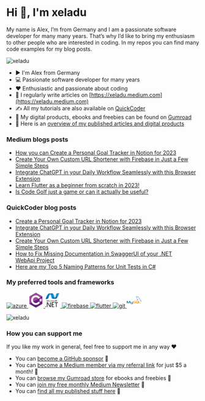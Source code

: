 # Hi 👋, I'm xeladu

My name is Alex, I’m from Germany and I am a passionate software developer for many many years. That’s why I’d like to bring my enthusiasm to other people who are interested in coding. In my repos you can find many code examples for my blog posts.

<p align="left"> <img src="https://komarev.com/ghpvc/?username=xeladu&label=Profile%20views&color=44ff00&style=plastic" alt="xeladu" /> </p>

- ▶  I'm Alex from Germany
- 💻 Passionate software developer for many years
- ❤  Enthusiastic and passionate about coding
- 📝 I regularly write articles on [https://xeladu.medium.com](https://xeladu.medium.com)
- ✍ All my tutorials are also available on [QuickCoder](https://quickcoder.org)
- 🏬 My digital products, ebooks and freebies can be found on [Gumroad](https://xeladu.gumroad.com)
- 📙 Here is an [overview of my published articles and digital products](https://xeladu.medium.com/%E2%84%B9-xeladus-info-point-find-quickly-what-you-need-bbe620e97d8c)

### Medium blogs posts
<!-- BLOG-POST-LIST:START -->
- [How you can Create a Personal Goal Tracker in Notion for 2023](https://levelup.gitconnected.com/create-a-personal-goal-tracker-in-notion-for-2023-d040c24455f?source=rss-ae1e6291afc3------2)
- [Create Your Own Custom URL Shortener with Firebase in Just a Few Simple Steps](https://levelup.gitconnected.com/create-your-own-custom-url-shortener-with-firebase-in-just-a-few-simple-steps-a75f5f5c70a?source=rss-ae1e6291afc3------2)
- [Integrate ChatGPT in your Daily Workflow Seamlessly with this Browser Extension](https://xeladu.medium.com/integrate-chatgpt-in-your-daily-workflow-seamlessly-with-this-browser-extension-98d226a5f7a6?source=rss-ae1e6291afc3------2)
- [Learn Flutter as a beginner from scratch in 2023!](https://mobileappcircular.com/learn-flutter-as-a-beginner-from-scratch-in-2023-3aac52b37e0f?source=rss-ae1e6291afc3------2)
- [Is Code Golf just a game or can it actually be useful?](https://levelup.gitconnected.com/is-code-golf-just-a-game-or-can-it-actually-be-useful-ec24182be609?source=rss-ae1e6291afc3------2)
<!-- BLOG-POST-LIST:END -->

### QuickCoder blog posts
<!-- QC-BLOG-POST-LIST:START -->
- [Create a Personal Goal Tracker in Notion for 2023](https://quickcoder.org/notion-goal-tracker/?utm_source=rss&utm_medium=rss&utm_campaign=notion-goal-tracker)
- [Integrate ChatGPT in your Daily Workflow Seamlessly with this Browser Extension](https://quickcoder.org/chatgpt-browser-extension/?utm_source=rss&utm_medium=rss&utm_campaign=chatgpt-browser-extension)
- [Create Your Own Custom URL Shortener with Firebase in Just a Few Simple Steps](https://quickcoder.org/firebase-url-shortener/?utm_source=rss&utm_medium=rss&utm_campaign=firebase-url-shortener)
- [How to Fix Missing Documentation in SwaggerUI of your .NET WebApi Project](https://quickcoder.org/swagger-doc-fix/?utm_source=rss&utm_medium=rss&utm_campaign=swagger-doc-fix)
- [Here are my Top 5 Naming Patterns for Unit Tests in C#](https://quickcoder.org/test-naming-patterns/?utm_source=rss&utm_medium=rss&utm_campaign=test-naming-patterns)
<!-- QC-BLOG-POST-LIST:END -->

### My preferred tools and frameworks
 <p>
  <a href="https://azure.microsoft.com/en-in/" target="_blank" rel="noreferrer"> <img src="https://www.vectorlogo.zone/logos/microsoft_azure/microsoft_azure-icon.svg" alt="azure" width="40" height="40"/> </a> 
  <a href="https://www.w3schools.com/cs/" target="_blank" rel="noreferrer"> <img src="https://raw.githubusercontent.com/devicons/devicon/master/icons/csharp/csharp-original.svg" alt="csharp" width="40" height="40"/> </a> 
  <a href="https://dotnet.microsoft.com/" target="_blank" rel="noreferrer"> <img src="https://raw.githubusercontent.com/devicons/devicon/master/icons/dot-net/dot-net-original-wordmark.svg" alt="dotnet" width="40" height="40"/> </a> 
  <a href="https://firebase.google.com/" target="_blank" rel="noreferrer"> <img src="https://www.vectorlogo.zone/logos/firebase/firebase-icon.svg" alt="firebase" width="40" height="40"/> </a> 
  <a href="https://flutter.dev" target="_blank" rel="noreferrer"> <img src="https://www.vectorlogo.zone/logos/flutterio/flutterio-icon.svg" alt="flutter" width="40" height="40"/> </a> 
  <a href="https://git-scm.com/" target="_blank" rel="noreferrer"> <img src="https://www.vectorlogo.zone/logos/git-scm/git-scm-icon.svg" alt="git" width="40" height="40"/> </a> 
  <a href="https://www.mysql.com/" target="_blank" rel="noreferrer"> <img src="https://raw.githubusercontent.com/devicons/devicon/master/icons/mysql/mysql-original-wordmark.svg" alt="mysql" width="40" height="40"/> </a> 
  </p>
  
  <p><img src="https://github-readme-stats.vercel.app/api/top-langs?username=xeladu&show_icons=true&theme=synthwave&locale=en&layout=compact" alt="xeladu" /></p>




### How you can support me

If you like my work in general, feel free to support me in any way ❤

- You can [become a GitHub sponsor](https://github.com/sponsors/xeladu) 🤩
- You can [become a Medium member via my referral link](https://xeladu.medium.com/membership) for just $5 a month! 💖
- You can [browse my Gumroad store](https://xeladu.gumroad.com) for ebooks and freebies 📙
- You can [join my free monthly Medium Newsletter](https://bit.ly/xeladu-medium) 💌
- You can [find all my published stuff here](https://xeladu.medium.com/%E2%84%B9-xeladus-info-point-find-quickly-what-you-need-bbe620e97d8c) 📑
